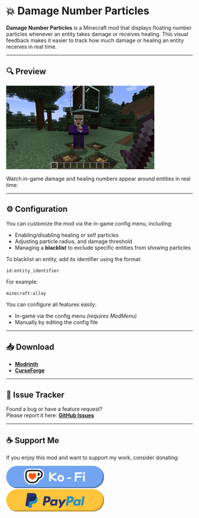 # 💥 Damage Number Particles

**Damage Number Particles** is a Minecraft mod that displays floating number particles whenever an entity takes damage or receives healing. This visual feedback makes it easier to track how much damage or healing an entity receives in real time.

---

## 🔍 Preview

![Damage Number Particles Preview](https://raw.githubusercontent.com/Smootheez/dnp/refs/heads/dev/assets/gif/damage_particle_preview.gif)

Watch in-game damage and healing numbers appear around entities in real time.

---

## ⚙️ Configuration

You can customize the mod via the in-game config menu, including:

* Enabling/disabling healing or self particles
* Adjusting particle radius, and damage threshold
* Managing a **blacklist** to exclude specific entities from showing particles

To blacklist an entity, add its identifier using the format:

```
id:entity_identifier
```

For example:

```
minecraft:allay
```

You can configure all features easily:
- In-game via the config menu *(requires ModMenu)*
- Manually by editing the config file

---

## 📥 Download

- **[Modrinth](https://modrinth.com/mod/dnp)**
- **[CurseForge](https://www.curseforge.com/minecraft/mc-mods/dnp)**

---

## 🐞 Issue Tracker

Found a bug or have a feature request?  
Please report it here: [**GitHub Issues**](https://github.com/Smootheez/dnp/issues)

---

## ☕ Support Me

If you enjoy this mod and want to support my work, consider donating:

[![ko-fi](https://raw.githubusercontent.com/Smootheez/Smootheez/7b16ed55570e49b9320e9cade5e572b271e9f1fe/assets/donation-kofi.svg)](https://ko-fi.com/smootheez)
[![paypal](https://raw.githubusercontent.com/Smootheez/Smootheez/7b16ed55570e49b9320e9cade5e572b271e9f1fe/assets/donation-paypal.svg)](https://paypal.me/smootheez)
